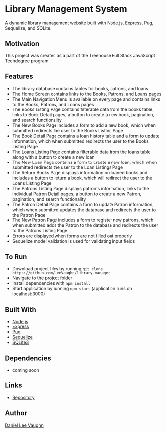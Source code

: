 # Library Management System

A dynamic library management website built with Node.js, Express, Pug, Sequelize, and SQLite.

## Motivation

This project was created as a part of the Treehouse Full Stack JavaScript Techdegree program

## Features

* The library database contains tables for books, patrons, and loans
* The Home Screen contains links to the Books, Patrons, and Loans pages
* The Main Navigation Menu is available on every page and contains links to the Books, Patrons, and Loans pages
* The Books Listing Page contains filterable data from the books table, links to Book Detail pages, a button to create a new book, pagination, and search functionality
* The New Books Page includes a form to add a new book, which when submitted redirects the user to the Books Listing Page
* The Book Detail Page contains a loan history table and a form to update information, which when submitted redirects the user to the Books Listing Page
* The Loans Listing Page contains filterable data from the loans table along with a button to create a new loan
* The New Loan Page contains a form to create a new loan, which when submitted redirects the user to the Loan Listings Page
* The Return Books Page displays information on loaned books and includes a button to return a book, which will redirect the user to the Loans Listing Page
* The Patrons Listing Page displays patron's information, links to the individual Patron Detail pages, a button to create a new Patron, pagination, and search functionality
* The Patron Detail Page contains a form to update Patron information, which when submitted updates the database and redirects the user to the Patron Page
* The New Patron Page includes a form to register new patrons, which when submitted adds the Patron to the database and redirects the user to the Patrons Listing Page
* Errors are displayed when forms are not filled out properly
* Sequelize model validation is used for validating input fields

## To Run

* Download project files by running ```git clone https://github.com/LeeVaughn/library-manager```
* Navigate to the project folder
* Install dependencies with ```npm install```
* Start application by running ```npm start``` (application runs on localhost:3000)

## Built With

* [Node.js](https://nodejs.org/en/)
* [Express](https://github.com/LeeVaughn/twitter-interface)
* [Pug](https://pugjs.org/api/getting-started.html)
* [Sequelize](https://www.npmjs.com/package/sequelize)
* [SQLite3](https://www.npmjs.com/package/sqlite3)

## Dependencies

* coming soon

## Links

* [Repository](https://github.com/LeeVaughn/library-manager)

## Author

[Daniel Lee Vaughn](https://github.com/LeeVaughn)
